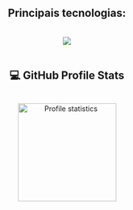 <h2 align="center">Principais tecnologias:</h2>
</br>
<div align="center">
  <img src="https://skillicons.dev/icons?i=html,css,js,nodejs,py,react,git,github,vscode,typescript,postgres,mongo,aws,django&perline=7" />
</div>

<br>

<h2 align="center">💻 GitHub Profile Stats</h3>

</br>

<div align="center"> 
  <a href="https://github.com/Velcides">
  <img height="195px" src="https://github-readme-stats.vercel.app/api?username=Velcides&show_icons=true&layout=compact&hide_border=true&theme=dark" alt="Profile statistics" ></a>
  <a>
</div>
